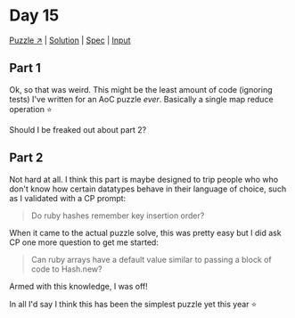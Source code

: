 # Day 15

[Puzzle ↗️](https://adventofcode.com/2023/day/15) |
[Solution](../lib/day15.rb) |
[Spec](../spec/day15_spec.rb) |
[Input](../input/day15.txt)

## Part 1

Ok, so that was weird. This might be the least amount of code (ignoring tests) I've written for an AoC puzzle _ever_.
Basically a single map reduce operation ⭐

Should I be freaked out about part 2?

## Part 2

Not hard at all. I think this part is maybe designed to trip people who who don't know how certain datatypes behave in
their language of choice, such as I validated with a CP prompt:

> Do ruby hashes remember key insertion order?

When it came to the actual puzzle solve, this was pretty easy but I did ask CP one more question to get me started:

> Can ruby arrays have a default value similar to passing a block of code to Hash.new?

Armed with this knowledge, I was off!

In all I'd say I think this has been the simplest puzzle yet this year ⭐


